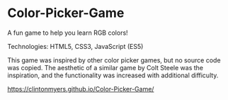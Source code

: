 # Color-Picker-Game
A fun game to help you learn RGB colors!

Technologies: HTML5, CSS3, JavaScript (ES5)

 This game was inspired by other color picker games, but no source code was copied. The aesthetic of a similar game by Colt Steele was the inspiration, and the functionality was increased with additional difficulty.

https://clintonmyers.github.io/Color-Picker-Game/
